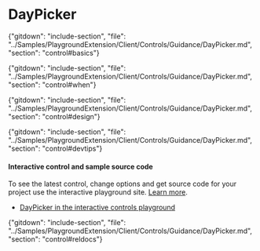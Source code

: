 ﻿# DayPicker

{"gitdown": "include-section", "file": "../Samples/PlaygroundExtension/Client/Controls/Guidance/DayPicker.md", "section": "control#basics"}

<!-- TODO get an IMAGE to embed here -->

<!-- TODO get an SAMPLE CODE to embed here -->

{"gitdown": "include-section", "file": "../Samples/PlaygroundExtension/Client/Controls/Guidance/DayPicker.md", "section": "control#when"}

{"gitdown": "include-section", "file": "../Samples/PlaygroundExtension/Client/Controls/Guidance/DayPicker.md", "section": "control#design"}

{"gitdown": "include-section", "file": "../Samples/PlaygroundExtension/Client/Controls/Guidance/DayPicker.md", "section": "control#devtips"}

#### Interactive control and sample source code
To see the latest control, change options and get source code for your project use the interactive playground site.  [Learn more](./top-extensions-controls-playground.md).

*  <a href="https://ms.portal.azure.com/?Microsoft_Azure_Playground=true#blade/Microsoft_Azure_Playground/ControlsIndexBlade/DayPicker_create_Playground" target="_blank">DayPicker in the interactive controls playground</a>

 

{"gitdown": "include-section", "file": "../Samples/PlaygroundExtension/Client/Controls/Guidance/DayPicker.md", "section": "control#reldocs"}
